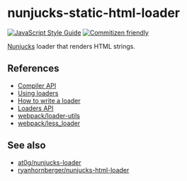 # nunjucks-static-html-loader

[![JavaScript Style Guide][standard_badge]][standard] [![Commitizen friendly][commitizen_badge]][commitizen]

[Nunjucks][nunjucks] loader that renders HTML strings.

## References

- [Compiler API][compiler_api]
- [Using loaders][loaders_usage]
- [How to write a loader][loaders_guide]
- [Loaders API][loaders_api]
- [webpack/loader-utils][loader_utils]
- [webpack/less_loader][less_loader]

## See also

- [at0g/nunjucks-loader][nunjucks_loader]
- [ryanhornberger/nunjucks-html-loader][nunjucks_html_loader]

[nunjucks]: http://mozilla.github.io/nunjucks/

[commitizen]: http://commitizen.github.io/cz-cli/
[commitizen_badge]: https://img.shields.io/badge/commitizen-friendly-brightgreen.svg
[standard]: http://standardjs.com/
[standard_badge]: https://img.shields.io/badge/code_style-standard-brightgreen.svg

[compiler_api]: https://webpack.github.io/docs/node.js-api.html
[loaders_usage]: https://webpack.github.io/docs/using-loaders.html
[loaders_guide]: https://webpack.github.io/docs/how-to-write-a-loader.html
[loaders_api]: https://webpack.github.io/docs/loaders.html
[loader_utils]: https://github.com/webpack/loader-utils
[less_loader]: https://github.com/webpack/less-loader/blob/master/index.js#L1

[nunjucks_loader]: https://github.com/at0g/nunjucks-loader
[nunjucks_html_loader]: https://github.com/ryanhornberger/nunjucks-html-loader
